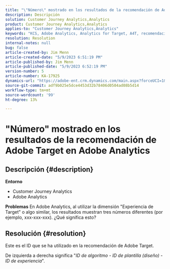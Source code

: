 ```yaml
---
title: "\"Número\" mostrado en los resultados de la recomendación de Adobe Target en Adobe Analytics"
description: Descripción
solution: Customer Journey Analytics,Analytics
product: Customer Journey Analytics,Analytics
applies-to: "Customer Journey Analytics,Analytics"
keywords: "KCS, Adobe Analytics, Analytics for Target, A4T, recomendación, preguntas frecuentes, Adobe Target, número, resultados, visualización, Customer Journey Analytics"
resolution: Resolution
internal-notes: null
bug: false
article-created-by: Jim Menn
article-created-date: "5/9/2023 6:51:19 PM"
article-published-by: Jim Menn
article-published-date: "5/9/2023 6:52:19 PM"
version-number: 5
article-number: KA-17925
dynamics-url: "https://adobe-ent.crm.dynamics.com/main.aspx?forceUCI=1&pagetype=entityrecord&etn=knowledgearticle&id=3aa5cc79-9aee-ed11-8849-6045bd0061cb"
source-git-commit: adf9b025e5dce4453d32b78406d0504ad08b5d14
workflow-type: tm+mt
source-wordcount: '99'
ht-degree: 13%

---
```


# &quot;Número&quot; mostrado en los resultados de la recomendación de Adobe Target en Adobe Analytics

## Descripción {#description}

<b>Entorno</b>
- Customer Journey Analytics
- Adobe Analytics




<b>Problemas</b>
En Adobe Analytics, al utilizar la dimensión &quot;Experiencia de Target&quot; o algo similar, los resultados muestran tres números diferentes (por ejemplo, xxx-xxx-xxx).
¿Qué significa esto? 


## Resolución {#resolution}


Este es el ID que se ha utilizado en la recomendación de Adobe Target.

De izquierda a derecha significa &quot;*ID de algoritmo - ID de plantilla (diseño) - ID de experiencia*&quot;.
